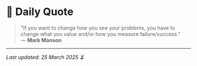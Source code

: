 # 📜 Daily Quote

> "If you want to change how you see your problems, you have to change what you value and/or how you measure failure/success."  
> — **Mark Manson**

---

_Last updated: 25 March 2025 ⏳_

